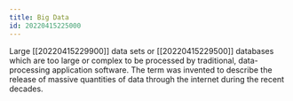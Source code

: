 ```yaml
---
title: Big Data
id: 20220415225000
---
```


Large [[20220415229900]] data sets or [[20220415229500]] databases which are too large or complex to be processed by traditional, data-processing application software. The term was invented to describe the release of massive quantities of data through the internet during the recent decades. 
